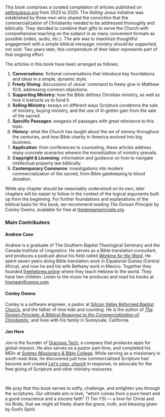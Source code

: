 
This book comprises a curated compilation of articles published on [sellingJesus.org](https://sellingjesus.org) from 2023 to 2025. The _Selling Jesus_ initiative was established by three men who shared the conviction that the commercialization of Christianity needed to be addressed thoroughly and biblically. They decided to combine their gifts to serve the Church with comprehensive teaching on the subject in as many convenient formats as possible (video, audio, etc.). The aim was to maximize thoughtful engagement with a simple biblical message: _ministry should be supported, not sold_. Two years later, this compendium of their labor represents part of that ongoing effort.

The articles in this book have been arranged as follows:

1. __Conversations__: fictional conversations that introduce key foundations and ideas in a simple, dynamic style.
2. __Freely Giving__: discussions of Jesus’ command to freely give in Matthew 10:8, addressing common objections.
3. __Supporting Ministry__: how the Bible defines Christian ministry, as well as how it instructs us to fund it.
4. __Selling Ministry__: essays on different ways Scripture condemns the sale of ministry, buying ministry, and the use of ill-gotten gain from the sale of the sacred.
5. __Specific Passages__: exegesis of passages with great relevance to this topic.
6. __History__: what the Church has taught about the sin of simony throughout the centuries, and how Bible charity in America evolved into big business.
7. __Application__: from conferences to counseling, these articles address many concrete scenarios wherein the monetization of ministry prevails.
8. __Copyright & Licensing__: information and guidance on how to navigate intellectual property law biblically.
9. __Contemporary Commerce__: investigations into modern commercialization of the sacred, from Bible gatekeeping to blood donation.

While any chapter should be reasonably understood on its own, later chapters will be easier to follow in the context of the logical arguments built up from the beginning. For further foundations and explanations of the biblical basis for this book, we recommend reading _The Dorean Principle_ by Conley Owens, available for free at [thedoreanprinciple.org](https://thedoreanprinciple.org/).


### Main Contributors

#### Andrew Case

Andrew is a graduate of The Southern Baptist Theological Seminary and the Canada Institute of Linguistics. He serves as a Bible translation consultant, and produces a podcast about his field called _[Working for the Word](https://workingfortheword.com/)_. He spent seven years doing Bible translation work in Equatorial Guinea (Central Africa), and now he and his wife Bethany work in Mexico. Together they founded [freehebrew.online](https://freehebrew.online/) where they teach Hebrew to the world. They have two children. Listen to the music he produces and read his books at [hismagnificence.com](https://hismagnificence.com/).

#### Conley Owens

Conley is a software engineer, a pastor at [Silicon Valley Reformed Baptist Church](https://svrbc.org/), and the father of nine kids and counting. He is the author of _[The Dorean Principle: A Biblical Response to the Commercialization of Christianity](https://thedoreanprinciple.org/)_, and lives with his family in Sunnyvale, California.

#### Jon Here

Jon is the founder of [Gracious Tech](https://gracious.tech), a company that produces apps for global mission. He also serves as a pastor part-time, and completed his MDiv at [Sydney Missionary & Bible College](https://www.smbc.edu.au/). While serving as a missionary in south-east Asia, he discovered just how commercialized Scripture had become and created *[Let's copy, church](https://copy.church)* in response, to advocate for the free giving of Scripture and other ministry resources.

&nbsp;

We pray that this book serves to edify, challenge, and enlighten you through the scriptures. Our ultimate aim is love, “which comes from a pure heart and a good conscience and a sincere faith” (1 Tim 1:5) — a love for Christ and his Bride, that we might all freely share the grace, truth, and blessing given by God’s Spirit.
